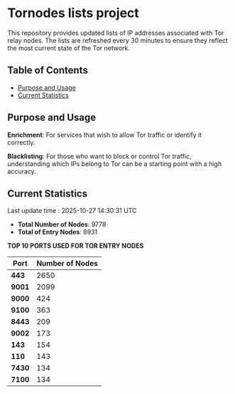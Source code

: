 # Tornodes lists project

This repository provides updated lists of IP addresses associated with Tor relay nodes. The lists are refreshed every 30 minutes to ensure they reflect the most current state of the Tor network.

## Table of Contents

- [Purpose and Usage](#purpose-and-usage)
- [Current Statistics](#current-statistics)


## Purpose and Usage

**Enrichment**: For services that wish to allow Tor traffic or identify it correctly.

**Blacklisting**: For those who want to block or control Tor traffic, understanding which IPs belong to Tor can be a starting point with a high accuracy.

## Current Statistics

Last update time : 2025-10-27 14:30:31 UTC

- **Total Number of Nodes**: 9778
- **Total of Entry Nodes**: 8931

**TOP 10 PORTS USED FOR TOR ENTRY NODES**

| **Port** | **Number of Nodes** |
|------|-----------------|
| **443**   | 2650  |
| **9001**   | 2099  |
| **9000**   | 424  |
| **9100**   | 363  |
| **8443**   | 209  |
| **9002**   | 173  |
| **143**   | 154  |
| **110**   | 143  |
| **7430**   | 134  |
| **7100**   | 134  |

